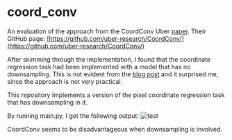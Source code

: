 # coord_conv
An evaluation of the approach from the CoordConv Uber [paper](https://arxiv.org/abs/1807.03247).
Their GitHub page: [https://github.com/uber-research/CoordConv/](https://github.com/uber-research/CoordConv/)

After skimming through the implementation, I found that the coordinate regression task had been implemented with a model that has no downsampling.
This is not evident from the [blog post](https://www.uber.com/en-HU/blog/coordconv/) and it surprised me, since the approach is not very practical.

This repository implements a version of the pixel coordinate regression task that has downsampling in it.

By running main.py, I get the following output:
![test](https://user-images.githubusercontent.com/6968154/193174012-4d0061e3-0090-4309-a61e-603d2e137b62.png)

CoordConv seems to be disadvantageous when downsampling is involved.
